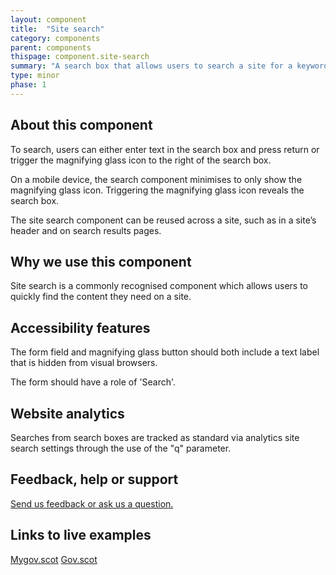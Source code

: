 ```yaml
---
layout: component
title:  "Site search"
category: components
parent: components
thispage: component.site-search
summary: "A search box that allows users to search a site for a keyword or phrase."
type: minor
phase: 1
---
```


## About this component

To search, users can either enter text in the search box and press return or trigger the magnifying glass icon to the right of the search box.

On a mobile device, the search component minimises to only show the magnifying glass icon. Triggering the magnifying glass icon reveals the search box.

The site search component can be reused across a site, such as in a site’s header and on search results pages.

## Why we use this component

Site search is a commonly recognised component which allows users to quickly find the content they need on a site.

## Accessibility features

The form field and magnifying glass button should both include a text label that is hidden from visual browsers.  

The form should have a role of 'Search'.  

## Website analytics

Searches from search boxes are tracked as standard via analytics site search settings through the use of the "q" parameter. 

## Feedback, help or support

[Send us feedback or ask us a question.](mailto:designsystem@gov.scot)  

## Links to live examples

[Mygov.scot](https://www.mygov.scot)
[Gov.scot](https://www.gov.scot)
